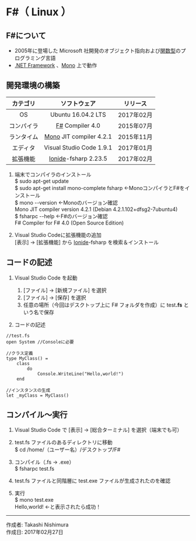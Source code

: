 # F\#（ Linux ）

## F#について

* 2005年に登場した Microsoft 社開発のオブジェクト指向および[関数型](http://bit.ly/1KTmmNW)のプログラミング言語
* [.NET Framework](https://ja.wikipedia.org/wiki/.NET_Framework) 、[Mono](http://bit.ly/2l5Mzx1) 上で動作

## 開発環境の構築

|カテゴリ|ソフトウェア|リリース|
|:--:|:--:|:--:|
|OS|Ubuntu 16.04.2 LTS|2017年02月|
|コンパイラ|[F#](https://ja.wikipedia.org/wiki/F_Sharp) Compiler 4.0|2015年07月|
|ランタイム|[Mono](http://bit.ly/2l5Mzx1) JIT compiler 4.2.1|2015年11月|
|エディタ|Visual Studio Code 1.9.1|2017年01月|
|拡張機能|[Ionide](http://ionide.io/)-fsharp 2.23.5|2017年02月|

1. 端末でコンパイラのインストール  
    $ sudo apt-get update  
    $ sudo apt-get install mono-complete fsharp ←MonoコンパイラとF#をインストール  
    $ mono --version  ←Monoのバージョン確認  
    Mono JIT compiler version 4.2.1 (Debian 4.2.1.102+dfsg2-7ubuntu4)  
    $ fsharpc --help  ←F#のバージョン確認  
    F# Compiler for F# 4.0 (Open Source Edition)  

1. Visual Studio Codeに拡張機能の追加  
    [表示] → [拡張機能] から [Ionide](http://ionide.io/)-fsharp を検索＆インストール

## コードの記述

1. Visual Studio Code を起動
    1. [ファイル] → [新規ファイル] を選択
    1. [ファイル] → [保存] を選択
    1. 任意の場所（今回はデスクトップ上に F# フォルダを作成）に test<b>.fs</b> という名で保存

1. コードの記述
```
//test.fs
open System //Consoleに必要

//クラス定義
type MyClass() =
    class
        do
            Console.WriteLine("Hello,world!")
    end

//インスタンスの生成
let _myClass = MyClass()
```

## コンパイル〜実行

1. Visual Studio Code で [表示] → [総合ターミナル] を選択（端末でも可）

1. test.fs ファイルのあるディレクトリに移動  
$ cd /home/（ユーザー名）/デスクトップ/F#

1. コンパイル（.fs → .exe）  
$ fsharpc test.fs

1. test.fs ファイルと同階層に test.exe ファイルが生成されたのを確認

1. 実行  
$ mono test.exe  
Hello,world! ←と表示されたら成功！

***
作成者: Takashi Nishimura  
作成日: 2017年02月27日
